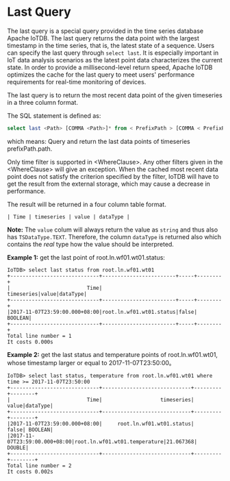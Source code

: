 <!--

    Licensed to the Apache Software Foundation (ASF) under one
    or more contributor license agreements.  See the NOTICE file
    distributed with this work for additional information
    regarding copyright ownership.  The ASF licenses this file
    to you under the Apache License, Version 2.0 (the
    "License"); you may not use this file except in compliance
    with the License.  You may obtain a copy of the License at
    
        http://www.apache.org/licenses/LICENSE-2.0
    
    Unless required by applicable law or agreed to in writing,
    software distributed under the License is distributed on an
    "AS IS" BASIS, WITHOUT WARRANTIES OR CONDITIONS OF ANY
    KIND, either express or implied.  See the License for the
    specific language governing permissions and limitations
    under the License.

-->

# Last Query

The last query is a special query provided in the time series database Apache IoTDB. The last query returns the data point with the largest timestamp in the time series, that is, the latest state of a sequence. Users can specify the last query through `select last`. It is especially important in IoT data analysis scenarios as the latest point data characterizes the current state. In order to provide a millisecond-level return speed, Apache IoTDB optimizes the cache for the last query to meet users' performance requirements for real-time monitoring of devices.

The last query is to return the most recent data point of the given timeseries in a three column format.

The SQL statement is defined as:

```sql
select last <Path> [COMMA <Path>]* from < PrefixPath > [COMMA < PrefixPath >]* <WhereClause>
```

which means: Query and return the last data points of timeseries prefixPath.path.

Only time filter is supported in \<WhereClause\>. Any other filters given in the \<WhereClause\> will give an exception. When the cached most recent data point does not satisfy the criterion specified by the filter, IoTDB will have to get the result from the external storage, which may cause a decrease in performance.

The result will be returned in a four column table format.

```
| Time | timeseries | value | dataType |
```

**Note:** The `value` colum will always return the value as `string` and thus also has `TSDataType.TEXT`. Therefore, the column `dataType` is returned also which contains the _real_ type how the value should be interpreted.

**Example 1:** get the last point of root.ln.wf01.wt01.status:

```
IoTDB> select last status from root.ln.wf01.wt01
+-----------------------------+------------------------+-----+--------+
|                         Time|              timeseries|value|dataType|
+-----------------------------+------------------------+-----+--------+
|2017-11-07T23:59:00.000+08:00|root.ln.wf01.wt01.status|false| BOOLEAN|
+-----------------------------+------------------------+-----+--------+
Total line number = 1
It costs 0.000s
```

**Example 2:** get the last status and temperature points of root.ln.wf01.wt01, whose timestamp larger or equal to 2017-11-07T23:50:00。

```
IoTDB> select last status, temperature from root.ln.wf01.wt01 where time >= 2017-11-07T23:50:00
+-----------------------------+-----------------------------+---------+--------+
|                         Time|                   timeseries|    value|dataType|
+-----------------------------+-----------------------------+---------+--------+
|2017-11-07T23:59:00.000+08:00|     root.ln.wf01.wt01.status|    false| BOOLEAN|
|2017-11-07T23:59:00.000+08:00|root.ln.wf01.wt01.temperature|21.067368|  DOUBLE|
+-----------------------------+-----------------------------+---------+--------+
Total line number = 2
It costs 0.002s
```